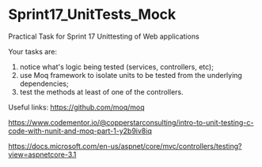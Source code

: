 # Sprint17_UnitTests_Mock
 
 Practical Task for Sprint 17 Unittesting of Web applications

Your tasks are:
1. notice what's logic being tested (services, controllers, etc);
2. use Moq framework to isolate units to be tested from the underlying dependencies;
3. test the methods at least of one of the controllers.

Useful links:
https://github.com/moq/moq  

https://www.codementor.io/@copperstarconsulting/intro-to-unit-testing-c-code-with-nunit-and-moq-part-1-y2b9iv8iq  

https://docs.microsoft.com/en-us/aspnet/core/mvc/controllers/testing?view=aspnetcore-3.1
